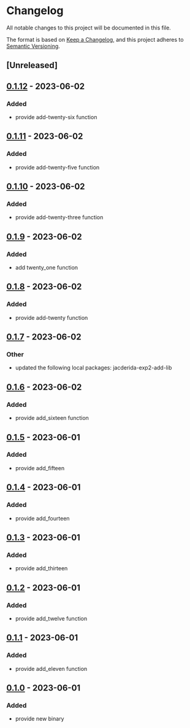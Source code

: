 # Changelog
All notable changes to this project will be documented in this file.

The format is based on [Keep a Changelog](https://keepachangelog.com/en/1.0.0/),
and this project adheres to [Semantic Versioning](https://semver.org/spec/v2.0.0.html).

## [Unreleased]

## [0.1.12](https://github.com/jacderida/workspace-release-exp/compare/jacderida-exp2-adder2-v0.1.11...jacderida-exp2-adder2-v0.1.12) - 2023-06-02

### Added
- provide add-twenty-six function

## [0.1.11](https://github.com/jacderida/workspace-release-exp/compare/jacderida-exp2-adder2-v0.1.10...jacderida-exp2-adder2-v0.1.11) - 2023-06-02

### Added
- provide add-twenty-five function

## [0.1.10](https://github.com/jacderida/workspace-release-exp/compare/jacderida-exp2-adder2-v0.1.9...jacderida-exp2-adder2-v0.1.10) - 2023-06-02

### Added
- provide add-twenty-three function

## [0.1.9](https://github.com/jacderida/workspace-release-exp/compare/jacderida-exp2-adder2-v0.1.8...jacderida-exp2-adder2-v0.1.9) - 2023-06-02

### Added
- add twenty_one function

## [0.1.8](https://github.com/jacderida/workspace-release-exp/compare/jacderida-exp2-adder2-v0.1.7...jacderida-exp2-adder2-v0.1.8) - 2023-06-02

### Added
- provide add-twenty function

## [0.1.7](https://github.com/jacderida/workspace-release-exp/compare/jacderida-exp2-adder2-v0.1.6...jacderida-exp2-adder2-v0.1.7) - 2023-06-02

### Other
- updated the following local packages: jacderida-exp2-add-lib

## [0.1.6](https://github.com/jacderida/workspace-release-exp/compare/jacderida-exp2-adder2-v0.1.5...jacderida-exp2-adder2-v0.1.6) - 2023-06-02

### Added
- provide add_sixteen function

## [0.1.5](https://github.com/jacderida/workspace-release-exp/compare/jacderida-exp2-adder2-v0.1.4...jacderida-exp2-adder2-v0.1.5) - 2023-06-01

### Added
- provide add_fifteen

## [0.1.4](https://github.com/jacderida/workspace-release-exp/compare/jacderida-exp2-adder2-v0.1.3...jacderida-exp2-adder2-v0.1.4) - 2023-06-01

### Added
- provide add_fourteen

## [0.1.3](https://github.com/jacderida/workspace-release-exp/compare/jacderida-exp2-adder2-v0.1.2...jacderida-exp2-adder2-v0.1.3) - 2023-06-01

### Added
- provide add_thirteen

## [0.1.2](https://github.com/jacderida/workspace-release-exp/compare/jacderida-exp2-adder2-v0.1.1...jacderida-exp2-adder2-v0.1.2) - 2023-06-01

### Added
- provide add_twelve function

## [0.1.1](https://github.com/jacderida/workspace-release-exp/compare/jacderida-exp2-adder2-v0.1.0...jacderida-exp2-adder2-v0.1.1) - 2023-06-01

### Added
- provide add_eleven function

## [0.1.0](https://github.com/jacderida/workspace-release-exp/releases/tag/jacderida-exp2-adder2-v0.1.0) - 2023-06-01

### Added
- provide new binary
